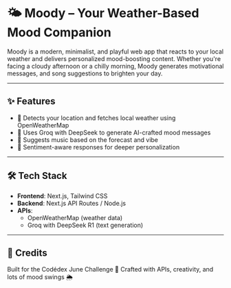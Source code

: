 # 🌤️ Moody – Your Weather-Based Mood Companion

Moody is a modern, minimalist, and playful web app that reacts to your local weather and delivers personalized mood-boosting content. Whether you're facing a cloudy afternoon or a chilly morning, Moody generates motivational messages, and song suggestions to brighten your day.

---

## ✨ Features

- 📍 Detects your location and fetches local weather using OpenWeatherMap
- 💬 Uses Groq with DeepSeek to generate AI-crafted mood messages
- 🎵 Suggests music based on the forecast and vibe
- 🧠 Sentiment-aware responses for deeper personalization

---

## 🛠️ Tech Stack

- **Frontend**: Next.js, Tailwind CSS
- **Backend**: Next.js API Routes / Node.js
- **APIs**: 
  - OpenWeatherMap (weather data)
  - Groq with DeepSeek R1 (text generation)

---

## 🤝 Credits
Built for the Codédex June Challenge 🧡
Crafted with APIs, creativity, and lots of mood swings 🌦️
